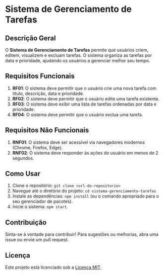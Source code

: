 # Sistema de Gerenciamento de Tarefas

## Descrição Geral

O **Sistema de Gerenciamento de Tarefas** permite que usuários criem, editem, visualizem e excluam tarefas. O sistema organiza as tarefas por data e prioridade, ajudando os usuários a gerenciar melhor seu tempo.

## Requisitos Funcionais

1. **RF01**: O sistema deve permitir que o usuário crie uma nova tarefa com título, descrição, data e prioridade.
2. **RF02**: O sistema deve permitir que o usuário edite uma tarefa existente.
3. **RF03**: O sistema deve exibir uma lista de tarefas ordenadas por data e prioridade.
4. **RF04**: O sistema deve permitir que o usuário exclua uma tarefa.

## Requisitos Não Funcionais

1. **RNF01**: O sistema deve ser acessível via navegadores modernos (Chrome, Firefox, Edge).
2. **RNF02**: O sistema deve responder às ações do usuário em menos de 2 segundos.

## Como Usar

1. Clone o repositório: `git clone <url-do-repositorio>`
2. Navegue até o diretório do projeto: `cd sistema-gerenciamento-tarefas`
3. Instale as dependências: `npm install` (ou o comando apropriado para o seu gerenciador de pacotes).
4. Inicie o sistema: `npm start`.

## Contribuição

Sinta-se à vontade para contribuir! Para sugestões ou melhorias, abra uma issue ou envie um pull request.

## Licença

Este projeto está licenciado sob a [Licença MIT](LICENSE).
